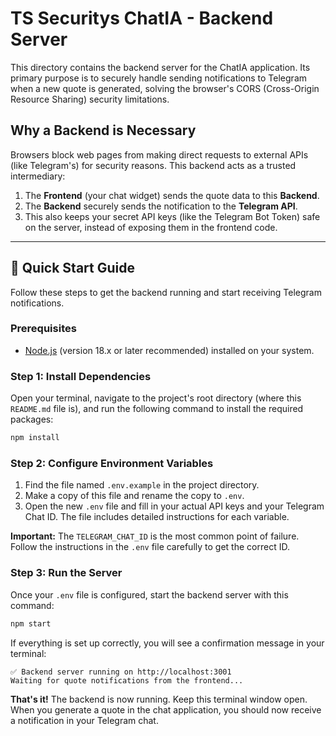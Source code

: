 # TS Securitys ChatIA - Backend Server

This directory contains the backend server for the ChatIA application. Its primary purpose is to securely handle sending notifications to Telegram when a new quote is generated, solving the browser's CORS (Cross-Origin Resource Sharing) security limitations.

## Why a Backend is Necessary

Browsers block web pages from making direct requests to external APIs (like Telegram's) for security reasons. This backend acts as a trusted intermediary:

1.  The **Frontend** (your chat widget) sends the quote data to this **Backend**.
2.  The **Backend** securely sends the notification to the **Telegram API**.
3.  This also keeps your secret API keys (like the Telegram Bot Token) safe on the server, instead of exposing them in the frontend code.

---

## 🚀 Quick Start Guide

Follow these steps to get the backend running and start receiving Telegram notifications.

### Prerequisites

- [Node.js](https://nodejs.org/) (version 18.x or later recommended) installed on your system.

### Step 1: Install Dependencies

Open your terminal, navigate to the project's root directory (where this `README.md` file is), and run the following command to install the required packages:

```bash
npm install
```

### Step 2: Configure Environment Variables

1.  Find the file named `.env.example` in the project directory.
2.  Make a copy of this file and rename the copy to `.env`.
3.  Open the new `.env` file and fill in your actual API keys and your Telegram Chat ID. The file includes detailed instructions for each variable.

**Important:** The `TELEGRAM_CHAT_ID` is the most common point of failure. Follow the instructions in the `.env` file carefully to get the correct ID.

### Step 3: Run the Server

Once your `.env` file is configured, start the backend server with this command:

```bash
npm start
```

If everything is set up correctly, you will see a confirmation message in your terminal:

```
✅ Backend server running on http://localhost:3001
Waiting for quote notifications from the frontend...
```

**That's it!** The backend is now running. Keep this terminal window open. When you generate a quote in the chat application, you should now receive a notification in your Telegram chat.
